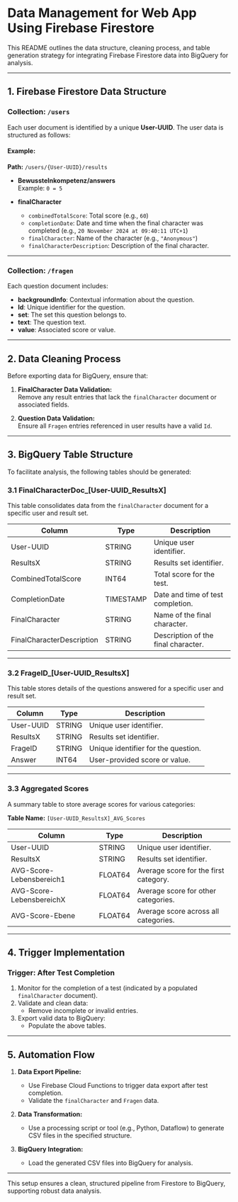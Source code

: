 # Data Management for Web App Using Firebase Firestore

This README outlines the data structure, cleaning process, and table generation strategy for integrating Firebase Firestore data into BigQuery for analysis.

---

## **1. Firebase Firestore Data Structure**

### **Collection: `/users`**
Each user document is identified by a unique **User-UUID**. The user data is structured as follows:

#### Example:
**Path:** `/users/{User-UUID}/results`

- **BewussteInkompetenz/answers**  
  Example: `0 = 5`

- **finalCharacter**  
  - `combinedTotalScore`: Total score (e.g., `60`)
  - `completionDate`: Date and time when the final character was completed (e.g., `20 November 2024 at 09:40:11 UTC+1`)
  - `finalCharacter`: Name of the character (e.g., `"Anonymous"`)
  - `finalCharacterDescription`: Description of the final character.

---

### **Collection: `/fragen`**
Each question document includes:

- **backgroundInfo**: Contextual information about the question.
- **Id**: Unique identifier for the question.
- **set**: The set this question belongs to.
- **text**: The question text.
- **value**: Associated score or value.

---

## **2. Data Cleaning Process**

Before exporting data for BigQuery, ensure that:

1. **FinalCharacter Data Validation:**  
   Remove any result entries that lack the `finalCharacter` document or associated fields.

2. **Question Data Validation:**  
   Ensure all `Fragen` entries referenced in user results have a valid `Id`.

---

## **3. BigQuery Table Structure**

To facilitate analysis, the following tables should be generated:

### **3.1 FinalCharacterDoc_[User-UUID_ResultsX]**
This table consolidates data from the `finalCharacter` document for a specific user and result set.

| Column                  | Type       | Description                                   |
|-------------------------|------------|-----------------------------------------------|
| User-UUID               | STRING     | Unique user identifier.                      |
| ResultsX                | STRING     | Results set identifier.                      |
| CombinedTotalScore      | INT64      | Total score for the test.                    |
| CompletionDate          | TIMESTAMP  | Date and time of test completion.            |
| FinalCharacter          | STRING     | Name of the final character.                 |
| FinalCharacterDescription | STRING   | Description of the final character.          |

---

### **3.2 FrageID_[User-UUID_ResultsX]**
This table stores details of the questions answered for a specific user and result set.

| Column    | Type       | Description                                |
|-----------|------------|--------------------------------------------|
| User-UUID | STRING     | Unique user identifier.                   |
| ResultsX  | STRING     | Results set identifier.                   |
| FrageID   | STRING     | Unique identifier for the question.       |
| Answer    | INT64      | User-provided score or value.             |

---

### **3.3 Aggregated Scores**
A summary table to store average scores for various categories:

**Table Name:** `[User-UUID_ResultsX]_AVG_Scores`

| Column                   | Type       | Description                                |
|--------------------------|------------|--------------------------------------------|
| User-UUID                | STRING     | Unique user identifier.                   |
| ResultsX                 | STRING     | Results set identifier.                   |
| AVG-Score-Lebensbereich1 | FLOAT64    | Average score for the first category.     |
| AVG-Score-LebensbereichX | FLOAT64    | Average score for other categories.       |
| AVG-Score-Ebene          | FLOAT64    | Average score across all categories.      |

---

## **4. Trigger Implementation**

### Trigger: **After Test Completion**
1. Monitor for the completion of a test (indicated by a populated `finalCharacter` document).
2. Validate and clean data:
   - Remove incomplete or invalid entries.
3. Export valid data to BigQuery:
   - Populate the above tables.

---

## **5. Automation Flow**

1. **Data Export Pipeline:**
   - Use Firebase Cloud Functions to trigger data export after test completion.
   - Validate the `finalCharacter` and `Fragen` data.

2. **Data Transformation:**
   - Use a processing script or tool (e.g., Python, Dataflow) to generate CSV files in the specified structure.

3. **BigQuery Integration:**
   - Load the generated CSV files into BigQuery for analysis.

---

This setup ensures a clean, structured pipeline from Firestore to BigQuery, supporting robust data analysis.
